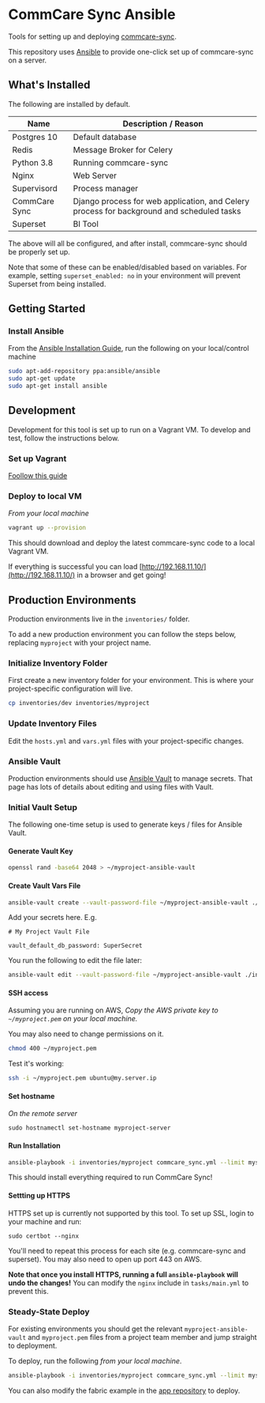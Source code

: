 # CommCare Sync Ansible

Tools for setting up and deploying [commcare-sync](https://github.com/dimagi/commcare-sync).

This repository uses [Ansible](https://www.ansible.com/) to provide one-click set up of commcare-sync
on a server.

## What's Installed

The following are installed by default.

| Name          | Description / Reason |
| ------------- | ----------- |
| Postgres 10   | Default database |
| Redis         | Message Broker for Celery |
| Python 3.8    | Running commcare-sync |
| Nginx         | Web Server |
| Supervisord   | Process manager |
| CommCare Sync | Django process for web application, and Celery process for background and scheduled tasks |
| Superset      | BI Tool |

The above will all be configured, and after install, commcare-sync should be properly set up.

Note that some of these can be enabled/disabled based on variables. For example, setting `superset_enabled: no`
in your environment will prevent Superset from being installed.

## Getting Started

### Install Ansible

From the [Ansible Installation Guide](https://docs.ansible.com/ansible/latest/installation_guide/intro_installation.html#installing-ansible-on-ubuntu),
run the following on your local/control machine

```bash
sudo apt-add-repository ppa:ansible/ansible
sudo apt-get update
sudo apt-get install ansible
```

## Development

Development for this tool is set up to run on a Vagrant VM.
To develop and test, follow the instructions below.

### Set up Vagrant

[Foollow this guide](https://www.vagrantup.com/docs/installation/)

### Deploy to local VM

*From your local machine*

```bash
vagrant up --provision
```

This should download and deploy the latest commcare-sync code to a local Vagrant VM.

If everything is successful you can load [http://192.168.11.10/](http://192.168.11.10/) in a browser
and get going!

## Production Environments

Production environments live in the `inventories/` folder.

To add a new production environment you can follow the steps below, replacing `myproject` with your project name.

### Initialize Inventory Folder

First create a new inventory folder for your environment.
This is where your project-specific configuration will live. 

```bash
cp inventories/dev inventories/myproject
```
### Update Inventory Files

Edit the `hosts.yml` and `vars.yml` files with your project-specific changes.

### Ansible Vault

Production environments should use [Ansible Vault](https://docs.ansible.com/ansible/latest/user_guide/vault.html) to manage secrets.
That page has lots of details about editing and using files with Vault.

### Initial Vault Setup

The following one-time setup is used to generate keys / files for Ansible Vault.

#### Generate Vault Key

```bash
openssl rand -base64 2048 > ~/myproject-ansible-vault
```

#### Create Vault Vars File
```bash
ansible-vault create --vault-password-file ~/myproject-ansible-vault ./inventories/myproject/group_vars/api/vault.yml
```

Add your secrets here. E.g.

```
# My Project Vault File

vault_default_db_password: SuperSecret
```

You run the following to edit the file later:

```bash
ansible-vault edit --vault-password-file ~/myproject-ansible-vault ./inventories/myproject/group_vars/commcare_sync/vault.yml
```

#### SSH access

Assuming you are running on AWS, *Copy the AWS private key to `~/myproject.pem` on your local machine.*

You may also need to change permissions on it.

```bash
chmod 400 ~/myproject.pem
```

Test it's working:

```bash
ssh -i ~/myproject.pem ubuntu@my.server.ip
```

#### Set hostname

*On the remote server*

`sudo hostnamectl set-hostname myproject-server`

#### Run Installation

```bash
ansible-playbook -i inventories/myproject commcare_sync.yml --limit myserver --vault-password-file ~/myproject-ansible-vault -vv
```

This should install everything required to run CommCare Sync!

#### Settting up HTTPS

HTTPS set up is currently not supported by this tool. To set up SSL, login to your machine and run:

```
sudo certbot --nginx
```

You'll need to repeat this process for each site (e.g. commcare-sync and superset).
You may also need to open up port 443 on AWS.

**Note that once you install HTTPS, running a full `ansible-playbook` will undo the changes!**
You can modify the `nginx` include in `tasks/main.yml` to prevent this.


### Steady-State Deploy

For existing environments you should get the relevant `myproject-ansible-vault` and `myproject.pem`
files from a project team member and jump straight to deployment.

To deploy, run the following *from your local machine*.

```bash
ansible-playbook -i inventories/myproject commcare_sync.yml --limit myserver --vault-password-file ~/myproject-ansible-vault -vv --tags=deploy
```

You can also modify the fabric example in the [app repository](https://github.com/dimagi/commcare-sync) to deploy.
